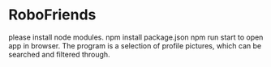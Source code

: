 # RoboFriends
please install node modules. 
npm install package.json
npm run start to open app in browser.
The program is a selection of profile pictures, which can be searched and filtered through. 
